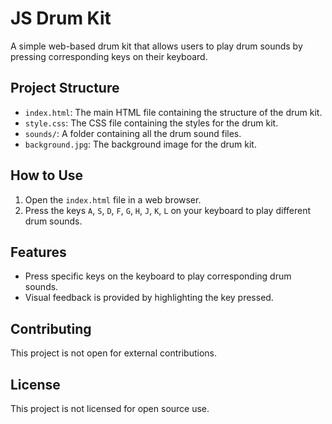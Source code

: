# JS Drum Kit

A simple web-based drum kit that allows users to play drum sounds by pressing corresponding keys on their keyboard.

## Project Structure

- `index.html`: The main HTML file containing the structure of the drum kit.
- `style.css`: The CSS file containing the styles for the drum kit.
- `sounds/`: A folder containing all the drum sound files.
- `background.jpg`: The background image for the drum kit.

## How to Use

1. Open the `index.html` file in a web browser.
2. Press the keys `A`, `S`, `D`, `F`, `G`, `H`, `J`, `K`, `L` on your keyboard to play different drum sounds.

## Features

- Press specific keys on the keyboard to play corresponding drum sounds.
- Visual feedback is provided by highlighting the key pressed.

## Contributing

This project is not open for external contributions.

## License

This project is not licensed for open source use.
